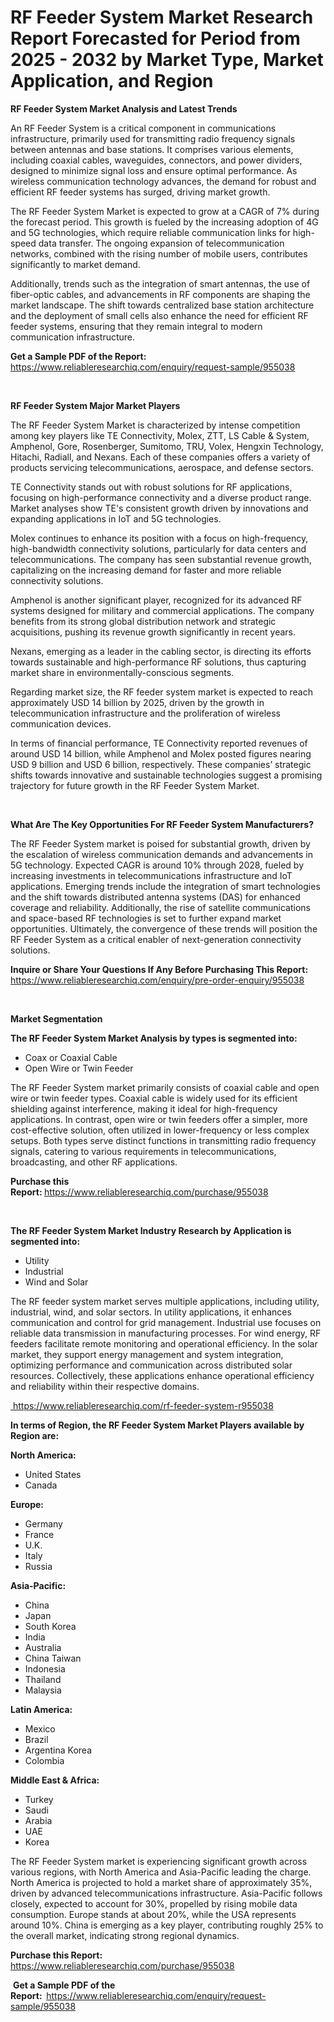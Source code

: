 <p><h1>RF Feeder System Market Research Report Forecasted for Period from 2025 -  2032 by Market Type, Market Application, and Region</h1></p><p><strong>RF Feeder System Market Analysis and Latest Trends</strong></p>
<p><p>An RF Feeder System is a critical component in communications infrastructure, primarily used for transmitting radio frequency signals between antennas and base stations. It comprises various elements, including coaxial cables, waveguides, connectors, and power dividers, designed to minimize signal loss and ensure optimal performance. As wireless communication technology advances, the demand for robust and efficient RF feeder systems has surged, driving market growth.</p><p>The RF Feeder System Market is expected to grow at a CAGR of 7% during the forecast period. This growth is fueled by the increasing adoption of 4G and 5G technologies, which require reliable communication links for high-speed data transfer. The ongoing expansion of telecommunication networks, combined with the rising number of mobile users, contributes significantly to market demand.</p><p>Additionally, trends such as the integration of smart antennas, the use of fiber-optic cables, and advancements in RF components are shaping the market landscape. The shift towards centralized base station architecture and the deployment of small cells also enhance the need for efficient RF feeder systems, ensuring that they remain integral to modern communication infrastructure.</p></p>
<p><strong>Get a Sample PDF of the Report:&nbsp;</strong> <a href="https://www.reliableresearchiq.com/enquiry/request-sample/955038?utm_campaign=3124&utm_medium=2&utm_source=Github&utm_content=ia&utm_term=18042025&utm_id=rf-feeder-system">https://www.reliableresearchiq.com/enquiry/request-sample/955038</a></p>
<p>&nbsp;</p>
<p><strong>RF Feeder System Major Market Players</strong></p>
<p><p>The RF Feeder System Market is characterized by intense competition among key players like TE Connectivity, Molex, ZTT, LS Cable & System, Amphenol, Gore, Rosenberger, Sumitomo, TRU, Volex, Hengxin Technology, Hitachi, Radiall, and Nexans. Each of these companies offers a variety of products servicing telecommunications, aerospace, and defense sectors.</p><p>TE Connectivity stands out with robust solutions for RF applications, focusing on high-performance connectivity and a diverse product range. Market analyses show TE's consistent growth driven by innovations and expanding applications in IoT and 5G technologies.</p><p>Molex continues to enhance its position with a focus on high-frequency, high-bandwidth connectivity solutions, particularly for data centers and telecommunications. The company has seen substantial revenue growth, capitalizing on the increasing demand for faster and more reliable connectivity solutions.</p><p>Amphenol is another significant player, recognized for its advanced RF systems designed for military and commercial applications. The company benefits from its strong global distribution network and strategic acquisitions, pushing its revenue growth significantly in recent years.</p><p>Nexans, emerging as a leader in the cabling sector, is directing its efforts towards sustainable and high-performance RF solutions, thus capturing market share in environmentally-conscious segments.</p><p>Regarding market size, the RF feeder system market is expected to reach approximately USD 14 billion by 2025, driven by the growth in telecommunication infrastructure and the proliferation of wireless communication devices.</p><p>In terms of financial performance, TE Connectivity reported revenues of around USD 14 billion, while Amphenol and Molex posted figures nearing USD 9 billion and USD 6 billion, respectively. These companies’ strategic shifts towards innovative and sustainable technologies suggest a promising trajectory for future growth in the RF Feeder System Market.</p></p>
<p>&nbsp;</p>
<p><strong>What Are The Key Opportunities For RF Feeder System Manufacturers?</strong></p>
<p><p>The RF Feeder System market is poised for substantial growth, driven by the escalation of wireless communication demands and advancements in 5G technology. Expected CAGR is around 10% through 2028, fueled by increasing investments in telecommunications infrastructure and IoT applications. Emerging trends include the integration of smart technologies and the shift towards distributed antenna systems (DAS) for enhanced coverage and reliability. Additionally, the rise of satellite communications and space-based RF technologies is set to further expand market opportunities. Ultimately, the convergence of these trends will position the RF Feeder System as a critical enabler of next-generation connectivity solutions.</p></p>
<p><strong>Inquire or Share Your Questions If Any Before Purchasing This Report:</strong> <a href="https://www.reliableresearchiq.com/enquiry/pre-order-enquiry/955038?utm_campaign=3124&utm_medium=2&utm_source=Github&utm_content=ia&utm_term=18042025&utm_id=rf-feeder-system">https://www.reliableresearchiq.com/enquiry/pre-order-enquiry/955038</a></p>
<p>&nbsp;</p>
<p><strong>Market Segmentation</strong></p>
<p><strong>The RF Feeder System Market Analysis by types is segmented into:</strong></p>
<p><ul><li>Coax or Coaxial Cable</li><li>Open Wire or Twin Feeder</li></ul></p>
<p><p>The RF Feeder System market primarily consists of coaxial cable and open wire or twin feeder types. Coaxial cable is widely used for its efficient shielding against interference, making it ideal for high-frequency applications. In contrast, open wire or twin feeders offer a simpler, more cost-effective solution, often utilized in lower-frequency or less complex setups. Both types serve distinct functions in transmitting radio frequency signals, catering to various requirements in telecommunications, broadcasting, and other RF applications.</p></p>
<p><strong>Purchase this Report:&nbsp;</strong><a href="https://www.reliableresearchiq.com/purchase/955038?utm_campaign=3124&utm_medium=2&utm_source=Github&utm_content=ia&utm_term=18042025&utm_id=rf-feeder-system">https://www.reliableresearchiq.com/purchase/955038</a></p>
<p>&nbsp;</p>
<p><strong>The RF Feeder System Market Industry Research by Application is segmented into:</strong></p>
<p><ul><li>Utility</li><li>Industrial</li><li>Wind and Solar</li></ul></p>
<p><p>The RF feeder system market serves multiple applications, including utility, industrial, wind, and solar sectors. In utility applications, it enhances communication and control for grid management. Industrial use focuses on reliable data transmission in manufacturing processes. For wind energy, RF feeders facilitate remote monitoring and operational efficiency. In the solar market, they support energy management and system integration, optimizing performance and communication across distributed solar resources. Collectively, these applications enhance operational efficiency and reliability within their respective domains.</p></p>
<p><a href="https://www.reliableresearchiq.com/rf-feeder-system-r955038?utm_campaign=3124&utm_medium=2&utm_source=Github&utm_content=ia&utm_term=18042025&utm_id=rf-feeder-system">&nbsp;https://www.reliableresearchiq.com/rf-feeder-system-r955038</a></p>
<p><strong>In terms of Region, the RF Feeder System Market Players available by Region are:</strong></p>
<p>
    <p> <strong> North America: </strong>
        <ul>
            <li>United States</li>
            <li>Canada</li>
        </ul>
        </p> 
    <p> <strong> Europe: </strong>
        <ul>
            <li>Germany</li>
            <li>France</li>
            <li>U.K.</li>
            <li>Italy</li>
            <li>Russia</li>
        </ul>
        </p> 
    <p> <strong> Asia-Pacific: </strong>
        <ul>
            <li>China</li>
            <li>Japan</li>
            <li>South Korea</li>
            <li>India</li>
            <li>Australia</li>
            <li>China Taiwan</li>
            <li>Indonesia</li>
            <li>Thailand</li>
            <li>Malaysia</li>
        </ul>
        </p> 
    <p> <strong> Latin America: </strong>
        <ul>
            <li>Mexico</li>
            <li>Brazil</li>
            <li>Argentina Korea</li>
            <li>Colombia</li>
        </ul>
        </p> 
    <p> <strong> Middle East & Africa: </strong>
        <ul>
            <li>Turkey</li>
            <li>Saudi</li>
            <li>Arabia</li>
            <li>UAE</li>
            <li>Korea</li>
        </ul>
    </p>
    </p>
<p><p>The RF Feeder System market is experiencing significant growth across various regions, with North America and Asia-Pacific leading the charge. North America is projected to hold a market share of approximately 35%, driven by advanced telecommunications infrastructure. Asia-Pacific follows closely, expected to account for 30%, propelled by rising mobile data consumption. Europe stands at about 20%, while the USA represents around 10%. China is emerging as a key player, contributing roughly 25% to the overall market, indicating strong regional dynamics.</p></p>
<p><strong>Purchase this Report: </strong><a href="https://www.reliableresearchiq.com/purchase/955038?utm_campaign=3124&utm_medium=2&utm_source=Github&utm_content=ia&utm_term=18042025&utm_id=rf-feeder-system">https://www.reliableresearchiq.com/purchase/955038</a></p>
<p>&nbsp;<strong>Get a Sample PDF of the Report:&nbsp;&nbsp;</strong><a href="https://www.reliableresearchiq.com/enquiry/request-sample/955038?utm_campaign=3124&utm_medium=2&utm_source=Github&utm_content=ia&utm_term=18042025&utm_id=rf-feeder-system">https://www.reliableresearchiq.com/enquiry/request-sample/955038</a></p>
<p><strong></strong></p>
<p><p></p><p></p><p></p></p>